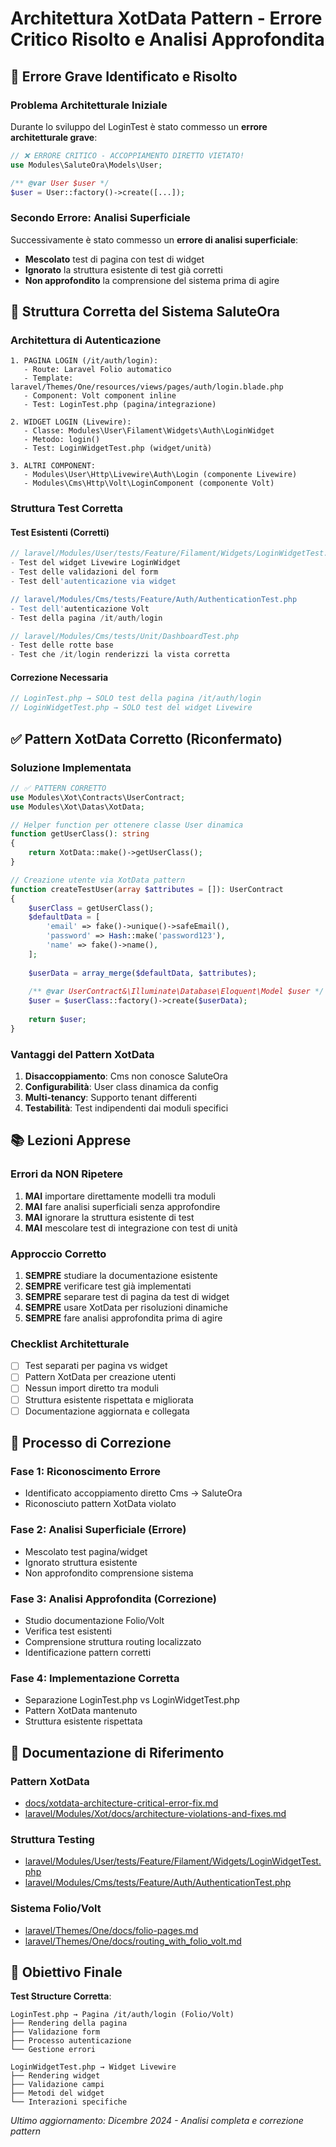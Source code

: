 # Architettura XotData Pattern - Errore Critico Risolto e Analisi Approfondita

## 🚨 **Errore Grave Identificato e Risolto**

### **Problema Architetturale Iniziale**
Durante lo sviluppo del LoginTest è stato commesso un **errore architetturale grave**:

```php
// ❌ ERRORE CRITICO - ACCOPPIAMENTO DIRETTO VIETATO!
use Modules\SaluteOra\Models\User;

/** @var User $user */
$user = User::factory()->create([...]);
```

### **Secondo Errore: Analisi Superficiale**
Successivamente è stato commesso un **errore di analisi superficiale**:
- **Mescolato** test di pagina con test di widget
- **Ignorato** la struttura esistente di test già corretti
- **Non approfondito** la comprensione del sistema prima di agire

## 🧠 **Struttura Corretta del Sistema SaluteOra**

### **Architettura di Autenticazione**
```
1. PAGINA LOGIN (/it/auth/login):
   - Route: Laravel Folio automatico
   - Template: laravel/Themes/One/resources/views/pages/auth/login.blade.php
   - Component: Volt component inline
   - Test: LoginTest.php (pagina/integrazione)

2. WIDGET LOGIN (Livewire):
   - Classe: Modules\User\Filament\Widgets\Auth\LoginWidget
   - Metodo: login() 
   - Test: LoginWidgetTest.php (widget/unità)

3. ALTRI COMPONENT:
   - Modules\User\Http\Livewire\Auth\Login (componente Livewire)
   - Modules\Cms\Http\Volt\LoginComponent (componente Volt)
```

### **Struttura Test Corretta**

#### **Test Esistenti (Corretti)**
```php
// laravel/Modules/User/tests/Feature/Filament/Widgets/LoginWidgetTest.php
- Test del widget Livewire LoginWidget
- Test delle validazioni del form
- Test dell'autenticazione via widget

// laravel/Modules/Cms/tests/Feature/Auth/AuthenticationTest.php  
- Test dell'autenticazione Volt
- Test della pagina /it/auth/login

// laravel/Modules/Cms/tests/Unit/DashboardTest.php
- Test delle rotte base
- Test che /it/login renderizzi la vista corretta
```

#### **Correzione Necessaria**
```php
// LoginTest.php → SOLO test della pagina /it/auth/login
// LoginWidgetTest.php → SOLO test del widget Livewire
```

## ✅ **Pattern XotData Corretto (Riconfermato)**

### **Soluzione Implementata**
```php
// ✅ PATTERN CORRETTO
use Modules\Xot\Contracts\UserContract;
use Modules\Xot\Datas\XotData;

// Helper function per ottenere classe User dinamica
function getUserClass(): string
{
    return XotData::make()->getUserClass();
}

// Creazione utente via XotData pattern
function createTestUser(array $attributes = []): UserContract
{
    $userClass = getUserClass();
    $defaultData = [
        'email' => fake()->unique()->safeEmail(),
        'password' => Hash::make('password123'),
        'name' => fake()->name(),
    ];
    
    $userData = array_merge($defaultData, $attributes);
    
    /** @var UserContract&\Illuminate\Database\Eloquent\Model $user */
    $user = $userClass::factory()->create($userData);
    
    return $user;
}
```

### **Vantaggi del Pattern XotData**
1. **Disaccoppiamento**: Cms non conosce SaluteOra
2. **Configurabilità**: User class dinamica da config
3. **Multi-tenancy**: Supporto tenant differenti
4. **Testabilità**: Test indipendenti dai moduli specifici

## 📚 **Lezioni Apprese**

### **Errori da NON Ripetere**
1. **MAI** importare direttamente modelli tra moduli
2. **MAI** fare analisi superficiali senza approfondire
3. **MAI** ignorare la struttura esistente di test
4. **MAI** mescolare test di integrazione con test di unità

### **Approccio Corretto**
1. **SEMPRE** studiare la documentazione esistente
2. **SEMPRE** verificare test già implementati
3. **SEMPRE** separare test di pagina da test di widget
4. **SEMPRE** usare XotData per risoluzioni dinamiche
5. **SEMPRE** fare analisi approfondita prima di agire

### **Checklist Architetturale**
- [ ] Test separati per pagina vs widget
- [ ] Pattern XotData per creazione utenti
- [ ] Nessun import diretto tra moduli
- [ ] Struttura esistente rispettata e migliorata
- [ ] Documentazione aggiornata e collegata

## 🔄 **Processo di Correzione**

### **Fase 1: Riconoscimento Errore**
- Identificato accoppiamento diretto Cms → SaluteOra
- Riconosciuto pattern XotData violato

### **Fase 2: Analisi Superficiale (Errore)**
- Mescolato test pagina/widget
- Ignorato struttura esistente
- Non approfondito comprensione sistema

### **Fase 3: Analisi Approfondita (Correzione)**
- Studio documentazione Folio/Volt
- Verifica test esistenti
- Comprensione struttura routing localizzato
- Identificazione pattern corretti

### **Fase 4: Implementazione Corretta**
- Separazione LoginTest.php vs LoginWidgetTest.php
- Pattern XotData mantenuto
- Struttura esistente rispettata

## 📖 **Documentazione di Riferimento**

### **Pattern XotData**
- [docs/xotdata-architecture-critical-error-fix.md](../../../docs/xotdata-architecture-critical-error-fix.md)
- [laravel/Modules/Xot/docs/architecture-violations-and-fixes.md](../../Xot/docs/architecture-violations-and-fixes.md)

### **Struttura Testing**
- [laravel/Modules/User/tests/Feature/Filament/Widgets/LoginWidgetTest.php](../../User/tests/Feature/Filament/Widgets/LoginWidgetTest.php)
- [laravel/Modules/Cms/tests/Feature/Auth/AuthenticationTest.php](../tests/Feature/Auth/AuthenticationTest.php)

### **Sistema Folio/Volt** 
- [laravel/Themes/One/docs/folio-pages.md](../../../Themes/One/docs/folio-pages.md)
- [laravel/Themes/One/docs/routing_with_folio_volt.md](../../../Themes/One/docs/routing_with_folio_volt.md)

## 🎯 **Obiettivo Finale**

**Test Structure Corretta**:
```
LoginTest.php → Pagina /it/auth/login (Folio/Volt)
├── Rendering della pagina
├── Validazione form
├── Processo autenticazione
└── Gestione errori

LoginWidgetTest.php → Widget Livewire  
├── Rendering widget
├── Validazione campi
├── Metodi del widget
└── Interazioni specifiche
```

*Ultimo aggiornamento: Dicembre 2024 - Analisi completa e correzione pattern* 